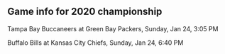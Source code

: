 ## Game info for 2020 championship
Tampa Bay Buccaneers at Green Bay Packers, Sunday, Jan 24, 3:05 PM



Buffalo Bills at Kansas City Chiefs, Sunday, Jan 24, 6:40 PM

